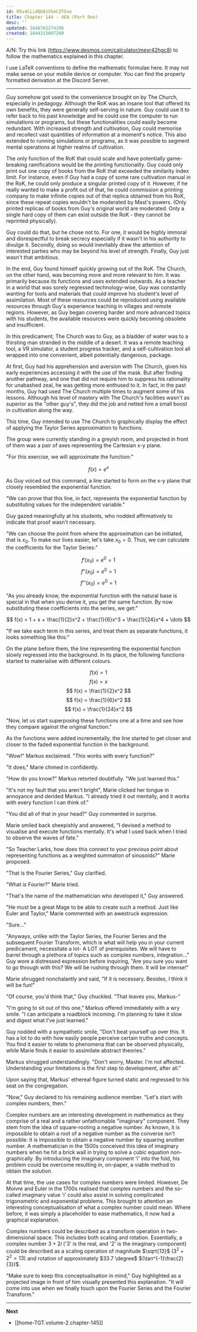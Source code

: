 ```yaml
---
id: R5v4CLidQU8zVGeCZfGxe
title: Chapter 144 - 4EA (Part One)
desc: ''
updated: 1646761274196
created: 1644315007260
---
```


A/N: Try this link (https://www.desmos.com/calculator/mexr42hgc8) to follow the mathematics explained in this chapter.

I use LaTeX conventions to define the mathematic formulae here. It may not make sense on your mobile device or computer. You can find the properly formatted derivation at the Discord Server.

____

Guy somehow got used to the convenience brought on by The Church, especially in pedagogy. Although the RoK was an insane tool that offered its own benefits, they were generally self-serving in nature. Guy could use it to refer back to his past knowledge and he could use the computer to run simulations or programs, but these functionalities could easily become redundant. With increased strength and cultivation, Guy could memorise and recollect vast quantities of information at a moment's notice. This also extended to running simulations or programs, as it was possible to segment mental operations at higher realms of cultivation.

The only function of the RoK that could scale and have potentially game-breaking ramifications would be the printing functionality. Guy could only print out one copy of books from the RoK that exceeded the similarity index limit. For instance, even if Guy had a copy of some rare cultivation manual in the RoK, he could only produce a singular printed copy of it. However, if he really wanted to make a profit out of that, he could commission a printing company to make infinite copies out of that replica obtained from his RoK, since these repeat copies wouldn't be moderated by Mast's powers. (Only printed replicas of books from Guy's original world are moderated. Only a single hard copy of them can exist outside the RoK - they cannot be reprinted physically).

Guy could do that, but he chose not to. For one, it would be highly immoral and disrespectful to break secrecy especially if it wasn't in his authority to divulge it. Secondly, doing so would inevitably draw the attention of interested parties who may be beyond his level of strength. Finally, Guy just wasn't that ambitious. 

In the end, Guy found himself quickly growing out of the RoK. The Church, on the other hand, was becoming more and more relevant to him. It was primarily because its functions and uses extended outwards. As a teacher in a world that was sorely regressed technology-wise, Guy was constantly wanting for tools and materials that could improve his student's level of assimilation. Most of these resources could be reproduced using available resources through Guy's experience teaching in villages and remote regions. However, as Guy began covering harder and more advanced topics with his students, the available resources were quickly becoming obsolete and insufficient.

In this predicament, The Church was to Guy, as a bladder of water was to a thirsting man stranded in the middle of a desert. It was a remote teaching tool, a VR simulator, a student progress tracker, and a self-cultivation tool all wrapped into one convenient, albeit potentially dangerous, package.

At first, Guy had his apprehension and aversion with The Church, given his early experiences accessing it with the use of the mask. But after finding another pathway, and one that did not require him to suppress his rationality for unabashed zeal, he was getting more enthused to it. In fact, in the past months, Guy had used The Church multiple times to augment some of his lessons. Although his level of mastery with The Church's facilities wasn't as superior as the "other guy's", they did the job and netted him a small boost in cultivation along the way.

This time, Guy intended to use The Church to graphically display the effect of applying the Taylor Series approximation to functions.

The group were currently standing in a greyish room, and projected in front of them was a pair of axes representing the Cartesian x-y plane.

"For this exercise, we will approximate the function:"

$$
f(x) = e^x
$$

As Guy voiced out this command, a line started to form on the x-y plane that closely resembled the exponential function.

"We can prove that this line, in fact, represents the exponential function by substituting values for the independent variable."

Guy gazed meaningfully at his students, who nodded affirmatively to indicate that proof wasn't necessary.

"We can choose the point from where the approximation can be initiated, that is $x_0$. To make our lives easier, let's take $x_0=0$. Thus, we can calculate the coefficients for the Taylor Series:"

$$
f'(x_0) = e^0 = 1
$$
$$
f''(x_0) = e^0 = 1
$$
$$
f'''(x_0) = e^0 = 1
$$

"As you already know, the exponential function with the natural base is special in that when you derive it, you get the same function. By now substituting these coefficients into the series, we get:"

$$
f(x) = 1 + x + \frac{1}{2}x^2 + \frac{1}{6}x^3 + \frac{1}{24}x^4 + \dots
$$

"If we take each term in this series, and treat them as separate functions, it looks something like this:"

On the plane before them, the line representing the exponential function slowly regressed into the background. In its place, the following functions started to materialise with different colours.

$$
f(x) = 1
$$
$$
f(x) = x
$$
$$
f(x) = \frac{1}{2}x^2 
$$
$$
f(x) = \frac{1}{6}x^2 
$$
$$
f(x) = \frac{1}{24}x^2 
$$

"Now, let us start superposing these functions one at a time and see how they compare against the original function."

As the functions were added incrementally, the line started to get closer and closer to the faded exponential function in the background.

"Wow!" Markus exclaimed. "This works with every function?"

"It does," Marie chimed in confidently.

"How do you know?" Markus retorted doubtfully. "We just learned this."

"It's not my fault that you aren't bright", Marie clicked her tongue in annoyance and derided Markus. "I already tried it out mentally, and it works with every function I can think of."

"You did all of that in your head?" Guy commented in surprise.

Marie smiled back sheepishly and answered, "I devised a method to visualise and execute functions mentally. It's what I used back when I tried to observe the waves of fate."

"So Teacher Larks, how does this connect to your previous point about representing functions as a weighted summation of sinusoids?" Marie proposed.

"That is the Fourier Series," Guy clarified.

"What is Fourier?" Marie tried.

"That's the name of the mathematician who developed it," Guy answered.

"He must be a great Mage to be able to create such a method. Just like Euler and Taylor," Marie commented with an awestruck expression.

"Sure..."

"Anyways, unlike with the Taylor Series, the Fourier Series and the subsequent Fourier Transform, which is what will help you in your current predicament, necessitate a lot- A LOT of prerequisites. We will have to barrel through a plethora of topics such as complex numbers, integration..." Guy wore a distressed expression before inquiring, "Are you sure you want to go through with this? We will be rushing through them. It will be intense!"

Marie shrugged nonchalantly and said, "If it is necessary. Besides, I think it will be fun!"

"Of course, you'd think that," Guy chuckled. "That leaves you, Markus-"

"I'm going to sit out of this one," Markus offered immediately with a wry smile. "I can anticipate a roadblock incoming. I'm planning to take it slow and digest what I've just learned."

Guy nodded with a sympathetic smile, "Don't beat yourself up over this. It has a lot to do with how easily people perceive certain truths and concepts. You find it easier to relate to phenomena that can be observed physically, while Marie finds it easier to assimilate abstract theories."

Markus shrugged understandingly. "Don't worry, Master. I'm not affected. Understanding your limitations is the first step to development, after all."

Upon saying that, Markus' ethereal figure turned static and regressed to his seat on the congregation.

"Now," Guy declared to his remaining audience member. "Let's start with complex numbers, then."

Complex numbers are an interesting development in mathematics as they comprise of a real and a rather unfathomable "imaginary" component. They stem from the idea of square-rooting a negative number. As known, it is impossible to obtain a root of a negative number as the converse isn't possible: it is impossible to obtain a negative number by squaring another number. A mathematician in the 1500s conceived this idea of imaginary numbers when he hit a brick wall in trying to solve a cubic equation non-graphically. By introducing the imaginary component 'i' into the fold, his problem could be overcome resulting in, on-paper, a viable method to obtain the solution.

At that time, the use cases for complex numbers were limited. However, De Moivre and Euler in the 1700s realised that complex numbers and the so-called imaginary value 'i' could also assist in solving complicated trigonometric and exponential problems. This brought to attention an interesting conceptualisation of what a complex number could mean. Where before, it was simply a placeholder to ease mathematics, it now had a graphical explanation.

Complex numbers could be described as a transform operation in two-dimensional space. This includes both scaling and rotation. Essentially, a complex number $3+2i$ ('3' is the real, and '2' is the imaginary component) could be described as a scaling operation of magnitude $\sqrt{13}$ $(3^2 + 2^2 = 13)$ and rotation of approximately $33.7 \degree$ $(\tan^{-1}\frac{2}{3})$.

"Make sure to keep this conceptualisation in mind," Guy highlighted as a projected image in front of him visually presented this explanation. "It will come into use when we finally touch upon the Fourier Series and the Fourier Transform."

____

**Next**
* [[home-TGT.volume-2.chapter-145]]